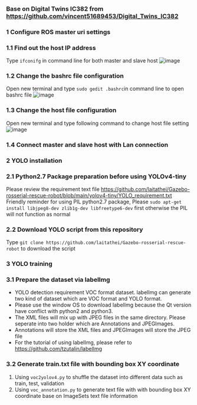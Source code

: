 ### Base on Digital Twins IC382 from https://github.com/vincent51689453/Digital_Twins_IC382

### 1 Configure ROS master uri settings
### 1.1 Find out the host IP address
Type ```ifconifg``` in command line for both master and slave host
![image]()
### 1.2 Change the bashrc file configuration
Open new terminal and type ```sudo gedit .bashrc```in command line to open bashrc file
![image]()
### 1.3 Change the host file configuration
Open new terminal and type following command to change host file setting
![image]()
### 1.4 Connect master and slave host with Lan connection

### 2 YOLO installation
### 2.1 Python2.7 Package preparation before using YOLOv4-tiny
Please review the requirement text file https://github.com/laitathei/Gazebo-rosserial-rescue-robot/blob/main/yolov4-tiny/YOLO_requirement.txt
Friendly reminder for using PIL python2.7 package, Please ```sudo apt-get install libjpeg8-dev zlib1g-dev libfreetype6-dev``` first otherwise the PIL will not function as normal
### 2.2 Download YOLO script from this repository
Type ```git clone https://github.com/laitathei/Gazebo-rosserial-rescue-robot``` to download the script
### 3 YOLO training
### 3.1 Prepare the dataset via labelImg
* YOLO detection requirement VOC format dataset. labelImg can generate two kind of dataset which are VOC format and YOLO format. 
* Please use the window OS to download labelImg because the Qt version have conflict with python2 and python3. 
* The XML files will mix up with JPEG files in the same directory. Please seperate into two holder which are Annotations and JPEGImages. 
* Annotations will store the XML files and JPEGImages will store the JPEG file
* For the tutorial of using labelImg, please refer to https://github.com/tzutalin/labelImg
### 3.2 Generate train.txt file with bounding box XY coordinate
1. Using ```voc2yolov4.py``` to shuffle the dataset into different data such as train, test, validation
2. Using ```voc_annotation.py``` to generate text file with with bounding box XY coordinate base on ImageSets text file information
